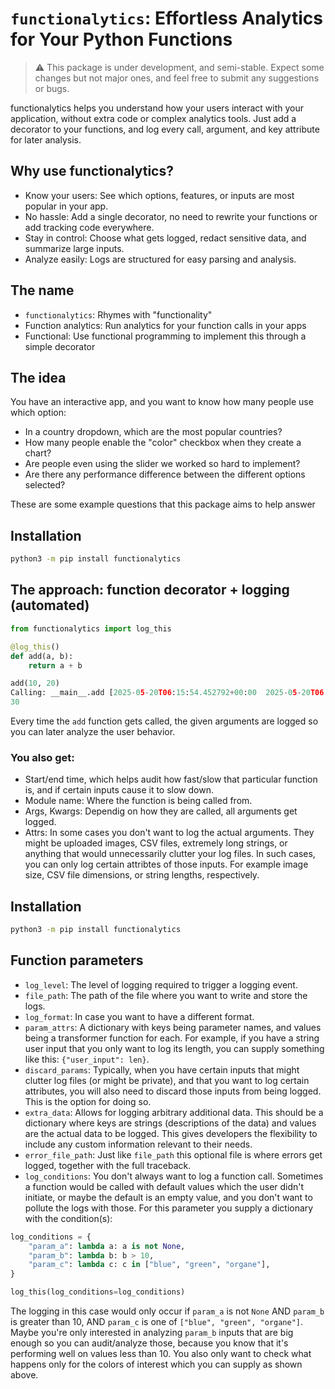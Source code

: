 # `functionalytics`: Effortless Analytics for Your Python Functions

> ⚠️ This package is under development, and semi-stable. Expect some changes but not major ones, and feel free to submit any suggestions or bugs.

functionalytics helps you understand how your users interact with your application, without extra code or complex analytics tools. Just add a decorator to your functions, and log every call, argument, and key attribute for later analysis.

## Why use functionalytics?

- Know your users: See which options, features, or inputs are most popular in your app.
- No hassle: Add a single decorator, no need to rewrite your functions or add tracking code everywhere.
- Stay in control: Choose what gets logged, redact sensitive data, and summarize large inputs.
- Analyze easily: Logs are structured for easy parsing and analysis.

## The name

- `functionalytics`: Rhymes with "functionality"
- Function analytics: Run analytics for your function calls in your apps
- Functional: Use functional programming to implement this through a simple decorator

## The idea

You have an interactive app, and you want to know how many people use which option:

- In a country dropdown, which are the most popular countries?
- How many people enable the "color" checkbox when they create a chart?
- Are people even using the slider we worked so hard to implement?
- Are there any performance difference between the different options selected?

These are some example questions that this package aims to help answer

## Installation

```bash
python3 -m pip install functionalytics
```

## The approach: function decorator + logging (automated)

```python
from functionalytics import log_this

@log_this()
def add(a, b):
    return a + b

add(10, 20)
Calling: __main__.add [2025-05-20T06:15:54.452792+00:00  2025-05-20T06:15:54.453116+00:00] Args: [10, 20] Kwargs: {} Attrs: {}
30
```

Every time the `add` function gets called, the given arguments are logged so you can later analyze the user behavior.

### You also get:

- Start/end time, which helps audit how fast/slow that particular function is, and if certain inputs cause it to slow down.
- Module name: Where the function is being called from.
- Args, Kwargs: Dependig on how they are called, all arguments get logged.
- Attrs: In some cases you don't want to log the actual arguments. They might be uploaded images, CSV files, extremely long strings, or anything that would unnecessarily clutter your log files. In such cases, you can only log certain attribtes of those inputs. For example image size, CSV file dimensions, or string lengths, respectively.

## Installation

```bash
python3 -m pip install functionalytics
```

## Function parameters

- `log_level`: The level of logging required to trigger a logging event.
- `file_path`: The path of the file where you want to write and store the logs.  
- `log_format`: In case you want to have a different format.  
- `param_attrs`: A dictionary with keys being parameter names, and values being a transformer function for each. For example, if you have a string user input that you only want to log its length, you can supply something like this: `{"user_input": len}`.
- `discard_params`: Typically, when you have certain inputs that might clutter log files (or might be private), and that you want to log certain attributes, you will also need to discard those inputs from being logged. This is the option for doing so.
- `extra_data`: Allows for logging arbitrary additional data. This should be a dictionary where keys are strings (descriptions of the data) and values are the actual data to be logged. This gives developers the flexibility to include any custom information relevant to their needs.
- `error_file_path`: Just like `file_path` this optional file is where errors get logged, together with the full traceback.
- `log_conditions`: You don't always want to log a function call. Sometimes a function would be called with default values which the user didn't initiate, or maybe the default is an empty value, and you don't want to pollute the logs with those. For this parameter you supply a dictionary with the condition(s):

```python
log_conditions = {
    "param_a": lambda a: a is not None,
    "param_b": lambda b: b > 10,
    "param_c": lambda c: c in ["blue", "green", "organe"],
}

log_this(log_conditions=log_conditions)
```

The logging in this case would only occur if `param_a` is not `None` AND `param_b` is greater than 10, AND `param_c` is one of  `["blue", "green", "organe"]`. Maybe you're only interested in analyzing `param_b` inputs that are big enough so you can audit/analyze those, because you know that it's performing well on values less than 10. You also only want to check what happens only for the colors of interest which you can supply as shown above.
